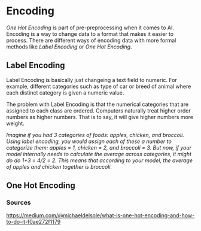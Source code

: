 # Encoding

*One Hot Encoding* is part of pre-preprocessing when it comes to AI. Encoding is a way to change data to a format that makes it easier to process. There are different ways of encoding data with more formal methods like *Label Encoding* or *One Hot Encoding*. 

## Label Encoding

Label Encoding is basically just changeing a text field to numeric. For example, different categories such as type of car or breed of animal where each distinct category is given a numeric value.

The problem with Label Encoding is that the numerical categories that are assigned to each class are ordered. Computers naturally treat higher order numbers as higher numbers. That is to say, it will give higher numbers more weight.

*Imagine if you had 3 categories of foods: apples, chicken, and broccoli. Using label encoding, you would assign each of these a number to categorize them: apples = 1, chicken = 2, and broccoli = 3. But now, if your model internally needs to calculate the average across categories, it might do do 1+3 = 4/2 = 2. This means that according to your model, the average of apples and chicken together is broccoli.* 

## One Hot Encoding



### Sources

 https://medium.com/@michaeldelsole/what-is-one-hot-encoding-and-how-to-do-it-f0ae272f1179 